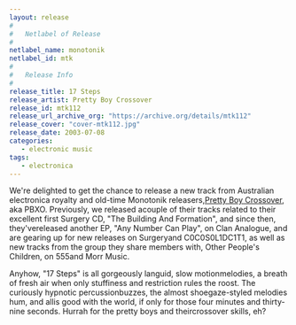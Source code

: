 ```yaml
---
layout: release
#
#   Netlabel of Release
#
netlabel_name: monotonik
netlabel_id: mtk
#
#   Release Info
#
release_title: 17 Steps
release_artist: Pretty Boy Crossover
release_id: mtk112
release_url_archive_org: "https://archive.org/details/mtk112"
release_cover: "cover-mtk112.jpg"
release_date: 2003-07-08
categories:
   - electronic music
tags:
   - electronica
---
```

We're delighted to get the chance to release a new track from Australian electronica royalty and old-time Monotonik releasers,<a href="http://pleasurecraft.va.com.au/pbxo/">Pretty Boy Crossover</a>, aka PBXO. Previously, we released acouple of their tracks related to their excellent first Surgery CD, "The Building And Formation", and since then, they'vereleased another EP, "Any Number Can Play", on Clan Analogue, and are gearing up for new releases on Surgeryand C0C0S0L1DC1T1, as well as new tracks from the group they share members with, Other People's Children, on 555and Morr Music.

Anyhow, "17 Steps" is all gorgeously languid, slow motionmelodies, a breath of fresh air when only stuffiness and restriction rules the roost. The curiously hypnotic percussionbuzzes, the almost shoegaze-styled melodies hum, and allis good with the world, if only for those four minutes and thirty-nine seconds. Hurrah for the pretty boys and theircrossover skills, eh?


